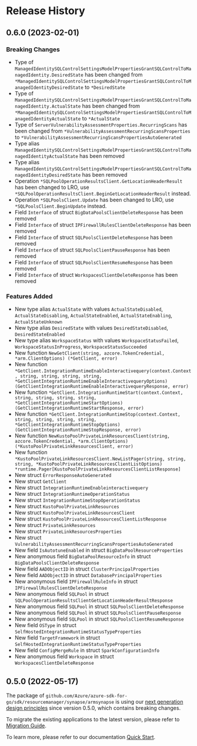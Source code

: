 # Release History

## 0.6.0 (2023-02-01)
### Breaking Changes

- Type of `ManagedIdentitySQLControlSettingsModelPropertiesGrantSQLControlToManagedIdentity.DesiredState` has been changed from `*ManagedIdentitySQLControlSettingsModelPropertiesGrantSQLControlToManagedIdentityDesiredState` to `*DesiredState`
- Type of `ManagedIdentitySQLControlSettingsModelPropertiesGrantSQLControlToManagedIdentity.ActualState` has been changed from `*ManagedIdentitySQLControlSettingsModelPropertiesGrantSQLControlToManagedIdentityActualState` to `*ActualState`
- Type of `ServerVulnerabilityAssessmentProperties.RecurringScans` has been changed from `*VulnerabilityAssessmentRecurringScansProperties` to `*VulnerabilityAssessmentRecurringScansPropertiesAutoGenerated`
- Type alias `ManagedIdentitySQLControlSettingsModelPropertiesGrantSQLControlToManagedIdentityActualState` has been removed
- Type alias `ManagedIdentitySQLControlSettingsModelPropertiesGrantSQLControlToManagedIdentityDesiredState` has been removed
- Operation `*SQLPoolOperationResultsClient.GetLocationHeaderResult` has been changed to LRO, use `*SQLPoolOperationResultsClient.BeginGetLocationHeaderResult` instead.
- Operation `*SQLPoolsClient.Update` has been changed to LRO, use `*SQLPoolsClient.BeginUpdate` instead.
- Field `Interface` of struct `BigDataPoolsClientDeleteResponse` has been removed
- Field `Interface` of struct `IPFirewallRulesClientDeleteResponse` has been removed
- Field `Interface` of struct `SQLPoolsClientDeleteResponse` has been removed
- Field `Interface` of struct `SQLPoolsClientPauseResponse` has been removed
- Field `Interface` of struct `SQLPoolsClientResumeResponse` has been removed
- Field `Interface` of struct `WorkspacesClientDeleteResponse` has been removed

### Features Added

- New type alias `ActualState` with values `ActualStateDisabled`, `ActualStateDisabling`, `ActualStateEnabled`, `ActualStateEnabling`, `ActualStateUnknown`
- New type alias `DesiredState` with values `DesiredStateDisabled`, `DesiredStateEnabled`
- New type alias `WorkspaceStatus` with values `WorkspaceStatusFailed`, `WorkspaceStatusInProgress`, `WorkspaceStatusSucceeded`
- New function `NewGetClient(string, azcore.TokenCredential, *arm.ClientOptions) (*GetClient, error)`
- New function `*GetClient.IntegrationRuntimeEnableInteractivequery(context.Context, string, string, string, string, *GetClientIntegrationRuntimeEnableInteractivequeryOptions) (GetClientIntegrationRuntimeEnableInteractivequeryResponse, error)`
- New function `*GetClient.IntegrationRuntimeStart(context.Context, string, string, string, string, *GetClientIntegrationRuntimeStartOptions) (GetClientIntegrationRuntimeStartResponse, error)`
- New function `*GetClient.IntegrationRuntimeStop(context.Context, string, string, string, string, *GetClientIntegrationRuntimeStopOptions) (GetClientIntegrationRuntimeStopResponse, error)`
- New function `NewKustoPoolPrivateLinkResourcesClient(string, azcore.TokenCredential, *arm.ClientOptions) (*KustoPoolPrivateLinkResourcesClient, error)`
- New function `*KustoPoolPrivateLinkResourcesClient.NewListPager(string, string, string, *KustoPoolPrivateLinkResourcesClientListOptions) *runtime.Pager[KustoPoolPrivateLinkResourcesClientListResponse]`
- New struct `ErrorResponseAutoGenerated`
- New struct `GetClient`
- New struct `IntegrationRuntimeEnableinteractivequery`
- New struct `IntegrationRuntimeOperationStatus`
- New struct `IntegrationRuntimeStopOperationStatus`
- New struct `KustoPoolPrivateLinkResources`
- New struct `KustoPoolPrivateLinkResourcesClient`
- New struct `KustoPoolPrivateLinkResourcesClientListResponse`
- New struct `PrivateLinkResources`
- New struct `PrivateLinkResourcesProperties`
- New struct `VulnerabilityAssessmentRecurringScansPropertiesAutoGenerated`
- New field `IsAutotuneEnabled` in struct `BigDataPoolResourceProperties`
- New anonymous field `BigDataPoolResourceInfo` in struct `BigDataPoolsClientDeleteResponse`
- New field `AADObjectID` in struct `ClusterPrincipalProperties`
- New field `AADObjectID` in struct `DatabasePrincipalProperties`
- New anonymous field `IPFirewallRuleInfo` in struct `IPFirewallRulesClientDeleteResponse`
- New anonymous field `SQLPool` in struct `SQLPoolOperationResultsClientGetLocationHeaderResultResponse`
- New anonymous field `SQLPool` in struct `SQLPoolsClientDeleteResponse`
- New anonymous field `SQLPool` in struct `SQLPoolsClientPauseResponse`
- New anonymous field `SQLPool` in struct `SQLPoolsClientResumeResponse`
- New field `OSType` in struct `SelfHostedIntegrationRuntimeStatusTypeProperties`
- New field `TargetFramework` in struct `SelfHostedIntegrationRuntimeStatusTypeProperties`
- New field `ConfigMergeRule` in struct `SparkConfigurationInfo`
- New anonymous field `Workspace` in struct `WorkspacesClientDeleteResponse`


## 0.5.0 (2022-05-17)

The package of `github.com/Azure/azure-sdk-for-go/sdk/resourcemanager/synapse/armsynapse` is using our [next generation design principles](https://azure.github.io/azure-sdk/general_introduction.html) since version 0.5.0, which contains breaking changes.

To migrate the existing applications to the latest version, please refer to [Migration Guide](https://aka.ms/azsdk/go/mgmt/migration).

To learn more, please refer to our documentation [Quick Start](https://aka.ms/azsdk/go/mgmt).